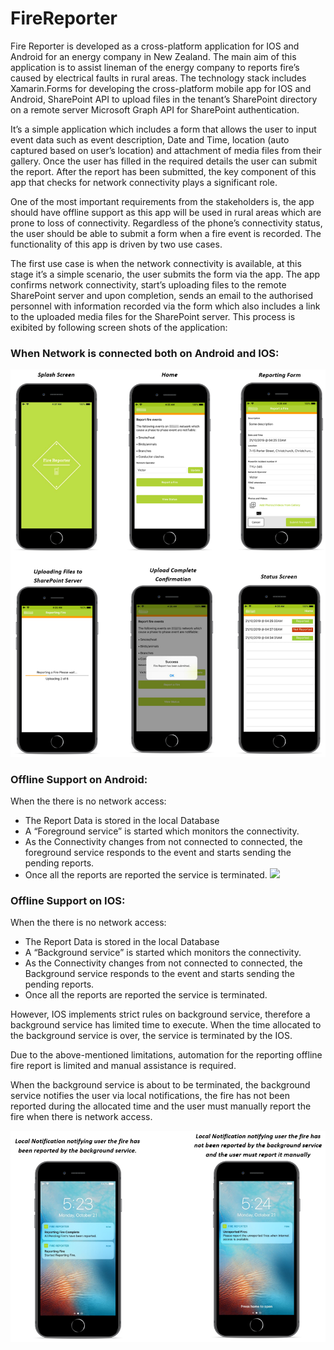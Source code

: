 # FireReporter

Fire Reporter is developed as a cross-platform application for IOS and Android for an energy company in New Zealand. The main aim of this application is to assist lineman of the energy company to reports fire’s caused by electrical faults in rural areas. The technology stack includes Xamarin.Forms for developing the cross-platform mobile app for IOS and Android, SharePoint API to upload files in the tenant’s SharePoint directory on a remote server Microsoft Graph API for SharePoint authentication.

It’s a simple application which includes a form that allows the user to input event data such as event description, Date and Time, location (auto captured based on user’s location) and attachment of media files from their gallery. Once the user has filled in the required details the user can submit the report. After the report has been submitted, the key component of this app that checks for network connectivity plays a significant role.

One of the most important requirements from the stakeholders is, the app should have offline support as this app will be used in rural areas which are prone to loss of connectivity. Regardless of the phone’s connectivity status, the user should be able to submit a form when a fire event is recorded. The functionality of this app is driven by two use cases.

The first use case is when the network connectivity is available, at this stage it’s a simple scenario, the user submits the form via the app. The app confirms network connectivity, start’s uploading files to the remote SharePoint server and upon completion, sends an email to the authorised personnel with information recorded via the form which also includes a link to the uploaded media files for the SharePoint server. This process is exibited by following screen shots of the application:

### When Network is connected both on Android and IOS:
![](ReadMeImages/FireReporter-Connectivity_Available.png)

### Offline Support on Android:
When the there is no network access:
* The Report Data is stored in the local Database
* A “Foreground service” is started which monitors the connectivity.
* As the Connectivity changes from not connected to connected, the foreground service responds to the event and starts sending the pending reports.
* Once all the reports are reported the service is terminated.
![](ReadMeImages/FireReporter-Connectivity_NotAvailable_Andriod.png)

### Offline Support on IOS:
When the there is no network access:
* The Report Data is stored in the local Database
* A “Background service” is started which monitors the connectivity.
* As the Connectivity changes from not connected to connected, the Background service responds to the event and starts sending the pending reports.
* Once all the reports are reported the service is terminated.

However, IOS implements strict rules on background service, therefore a background service has limited time to execute. When the time allocated to the background service is over, the service is terminated by the IOS.

Due to the above-mentioned limitations, automation for the reporting offline fire report is limited and manual assistance is required.

When the background service is about to be terminated, the background service notifies the user via local notifications, the fire has not been reported during the allocated time and the user must manually report the fire when there is network access.

![](ReadMeImages/FireReporter-Connectivity_NotAvailable_IOS.png)
